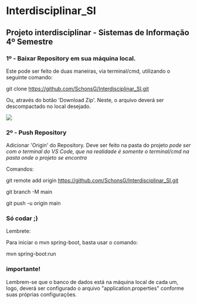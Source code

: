 # Interdisciplinar_SI


## Projeto interdisciplinar - Sistemas de Informação 4º Semestre

### 1º - Baixar Repository em sua máquina local.

Este pode ser feito de duas maneiras, via terminal/cmd, utilizando o seguinte comando:

git clone https://github.com/SchonsG/Interdisciplinar_SI.git

Ou, através do botão 'Download Zip'. Neste, o arquivo deverá ser descompactado no local desejado.

<img src="~/Imagens/Git.png">

### 2º - Push Repository

Adicionar 'Origin' do Repository. Deve ser feito na pasta do projeto *pode ser com o terminal do VS Code, que na realidade é somente o terminal/cmd na pasta onde o projeto se encontra*

Comandos:

git remote add origin https://github.com/SchonsG/Interdisciplinar_SI.git

git branch -M main

git push -u origin main

### Só codar ;)

Lembrete:

Para iniciar o mvn spring-boot, basta usar o comando:

mvn spring-boot:run


### importante!

Lembrem-se que o banco de dados está na máquina local de cada um, logo, deverá ser configurado o arquivo "application.properties" conforme suas próprias configurações.
